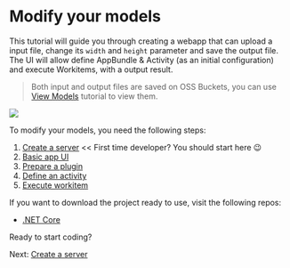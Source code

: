 # Modify your models

This tutorial will guide you through creating a webapp that can upload a input file, change its `width` and `height` parameter and save the output file. The UI will allow define AppBundle & Activity (as an initial configuration) and execute Workitems, with a output result. 

> Both input and output files are saved on OSS Buckets, you can use [View Models](tutorials/viewmodels) tutorial to view them.

![](_media/tutorials/run_sample_modifymodels.gif)

To modify your models, you need the following steps:

1. [Create a server](environment/setup/2legged_da) << First time developer? You should start here :wink:
2. [Basic app UI](designautomation/html/)
3. [Prepare a plugin](designautomation/appbundle/)
4. [Define an activity](designautomation/activity/)
5. [Execute workitem](designautomation/workitem/)

If you want to download the project ready to use, visit the following repos:

- [.NET Core](https://github.com/Developer-Autodesk/learn.forge.designautomation)

Ready to start coding?

Next: [Create a server](environment/setup/2legged_da)